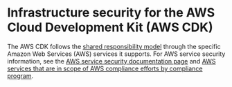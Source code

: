 # Infrastructure security for the AWS Cloud Development Kit (AWS CDK)<a name="infrastructure-security"></a>

The AWS CDK follows the [shared responsibility model](https://aws.amazon.com/compliance/shared-responsibility-model/) through the specific Amazon Web Services (AWS) services it supports. For AWS service security information, see the [AWS service security documentation page](https://docs.aws.amazon.com/security/?id=docs_gateway#aws-security) and [AWS services that are in scope of AWS compliance efforts by compliance program](https://aws.amazon.com/compliance/services-in-scope/).